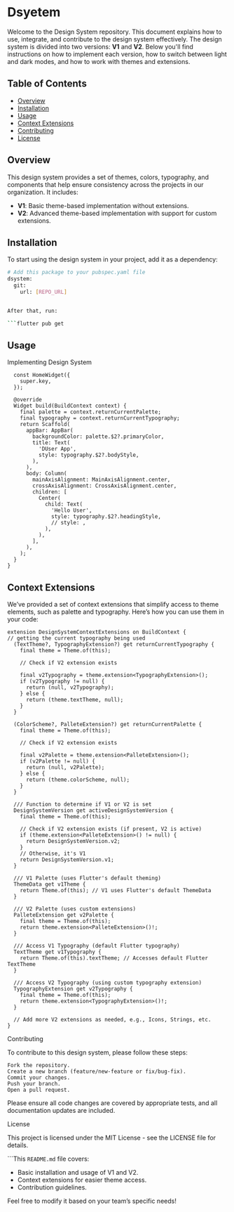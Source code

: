 # Dsyetem

Welcome to the Design System repository. This document explains how to use, integrate, and contribute to the design system effectively. The design system is divided into two versions: **V1** and **V2**. Below you'll find instructions on how to implement each version, how to switch between light and dark modes, and how to work with themes and extensions.

## Table of Contents
- [Overview](#overview)
- [Installation](#installation)
- [Usage](#usage)
- [Context Extensions](#context-extensions)
- [Contributing](#contributing)
- [License](#license)

## Overview
This design system provides a set of themes, colors, typography, and components that help ensure consistency across the projects in our organization. It includes:
- **V1**: Basic theme-based implementation without extensions.
- **V2**: Advanced theme-based implementation with support for custom extensions.

## Installation

To start using the design system in your project, add it as a dependency:

```bash
# Add this package to your pubspec.yaml file
dsystem:
  git:
    url: [REPO_URL]


After that, run:

```flutter pub get
```

## Usage
Implementing Design System

```class HomeWidget extends StatelessWidget {
  const HomeWidget({
    super.key,
  });

  @override
  Widget build(BuildContext context) {
    final palette = context.returnCurrentPalette;
    final typography = context.returnCurrentTypography;
    return Scaffold(
      appBar: AppBar(
        backgroundColor: palette.$2?.primaryColor,
        title: Text(
          'DUser App',
          style: typography.$2?.bodyStyle,
        ),
      ),
      body: Column(
        mainAxisAlignment: MainAxisAlignment.center,
        crossAxisAlignment: CrossAxisAlignment.center,
        children: [
          Center(
            child: Text(
              'Hello User',
              style: typography.$2?.headingStyle,
              // style: ,
            ),
          ),
        ],
      ),
    );
  }
}
```



## Context Extensions

We’ve provided a set of context extensions that simplify access to theme elements, such as palette and typography. Here’s how you can use them in your code:


```
extension DesignSystemContextExtensions on BuildContext {
// getting the current typography being used
  (TextTheme?, TypographyExtension?) get returnCurrentTypography {
    final theme = Theme.of(this);

    // Check if V2 extension exists

    final v2Typography = theme.extension<TypographyExtension>();
    if (v2Typography != null) {
      return (null, v2Typography);
    } else {
      return (theme.textTheme, null);
    }
  }

  (ColorScheme?, PalleteExtension?) get returnCurrentPalette {
    final theme = Theme.of(this);

    // Check if V2 extension exists

    final v2Palette = theme.extension<PalleteExtension>();
    if (v2Palette != null) {
      return (null, v2Palette);
    } else {
      return (theme.colorScheme, null);
    }
  }

  /// Function to determine if V1 or V2 is set
  DesignSystemVersion get activeDesignSystemVersion {
    final theme = Theme.of(this);

    // Check if V2 extension exists (if present, V2 is active)
    if (theme.extension<PalleteExtension>() != null) {
      return DesignSystemVersion.v2;
    }
    // Otherwise, it's V1
    return DesignSystemVersion.v1;
  }

  /// V1 Palette (uses Flutter's default theming)
  ThemeData get v1Theme {
    return Theme.of(this); // V1 uses Flutter's default ThemeData
  }

  /// V2 Palette (uses custom extensions)
  PalleteExtension get v2Palette {
    final theme = Theme.of(this);
    return theme.extension<PalleteExtension>()!;
  }

  /// Access V1 Typography (default Flutter typography)
  TextTheme get v1Typography {
    return Theme.of(this).textTheme; // Accesses default Flutter TextTheme
  }

  /// Access V2 Typography (using custom typography extension)
  TypographyExtension get v2Typography {
    final theme = Theme.of(this);
    return theme.extension<TypographyExtension>()!;
  }

  // Add more V2 extensions as needed, e.g., Icons, Strings, etc.
}

```





Contributing

To contribute to this design system, please follow these steps:

    Fork the repository.
    Create a new branch (feature/new-feature or fix/bug-fix).
    Commit your changes.
    Push your branch.
    Open a pull request.

Please ensure all code changes are covered by appropriate tests, and all documentation updates are included.



License

This project is licensed under the MIT License - see the LICENSE file for details.


```This `README.md` file covers:
- Basic installation and usage of V1 and V2.
- Context extensions for easier theme access.
- Contribution guidelines.

Feel free to modify it based on your team’s specific needs!
```